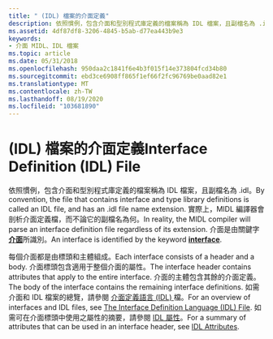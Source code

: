 ```yaml
---
title: " (IDL) 檔案的介面定義"
description: 依照慣例，包含介面和型別程式庫定義的檔案稱為 IDL 檔案，且副檔名為 .idl。
ms.assetid: 4df87df8-3206-4845-b5ab-d77ea443b9e3
keywords:
- 介面 MIDL、IDL 檔案
ms.topic: article
ms.date: 05/31/2018
ms.openlocfilehash: 950daa2c1841f6e4b3f015f14e373804fcd34b80
ms.sourcegitcommit: ebd3ce6908ff865f1ef66f2fc96769be0aad82e1
ms.translationtype: MT
ms.contentlocale: zh-TW
ms.lasthandoff: 08/19/2020
ms.locfileid: "103681890"
---
```

# <a name="interface-definition-idl-file"></a><span data-ttu-id="e27ad-104"> (IDL) 檔案的介面定義</span><span class="sxs-lookup"><span data-stu-id="e27ad-104">Interface Definition (IDL) File</span></span>

<span data-ttu-id="e27ad-105">依照慣例，包含介面和型別程式庫定義的檔案稱為 IDL 檔案，且副檔名為 .idl。</span><span class="sxs-lookup"><span data-stu-id="e27ad-105">By convention, the file that contains interface and type library definitions is called an IDL file, and has an .idl file name extension.</span></span> <span data-ttu-id="e27ad-106">實際上，MIDL 編譯器會剖析介面定義檔，而不論它的副檔名為何。</span><span class="sxs-lookup"><span data-stu-id="e27ad-106">In reality, the MIDL compiler will parse an interface definition file regardless of its extension.</span></span> <span data-ttu-id="e27ad-107">介面是由關鍵字 [**介面**](interface.md)所識別。</span><span class="sxs-lookup"><span data-stu-id="e27ad-107">An interface is identified by the keyword [**interface**](interface.md).</span></span>

<span data-ttu-id="e27ad-108">每個介面都是由標頭和主體組成。</span><span class="sxs-lookup"><span data-stu-id="e27ad-108">Each interface consists of a header and a body.</span></span> <span data-ttu-id="e27ad-109">介面標頭包含適用于整個介面的屬性。</span><span class="sxs-lookup"><span data-stu-id="e27ad-109">The interface header contains attributes that apply to the entire interface.</span></span> <span data-ttu-id="e27ad-110">介面的主體包含其餘的介面定義。</span><span class="sxs-lookup"><span data-stu-id="e27ad-110">The body of the interface contains the remaining interface definitions.</span></span> <span data-ttu-id="e27ad-111">如需介面和 IDL 檔案的總覽，請參閱 [介面定義語言 (IDL) ](/windows/desktop/Rpc/the-interface-definition-language-idl-file)檔。</span><span class="sxs-lookup"><span data-stu-id="e27ad-111">For an overview of interfaces and IDL files, see [The Interface Definition Language (IDL) File](/windows/desktop/Rpc/the-interface-definition-language-idl-file).</span></span> <span data-ttu-id="e27ad-112">如需可在介面標頭中使用之屬性的摘要，請參閱 [IDL 屬性](idl-attributes.md)。</span><span class="sxs-lookup"><span data-stu-id="e27ad-112">For a summary of attributes that can be used in an interface header, see [IDL Attributes](idl-attributes.md).</span></span>

 

 